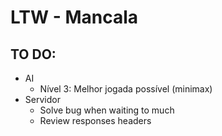 # LTW - Mancala

## TO DO:

- AI
  - Nível 3: Melhor jogada possível (minimax)
- Servidor
  - Solve bug when waiting to much
  - Review responses headers
